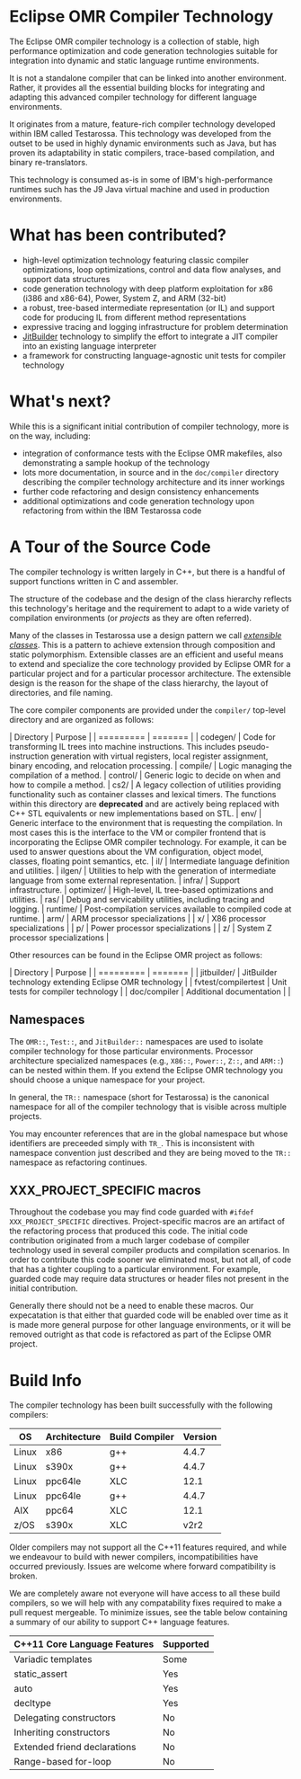 # Eclipse OMR Compiler Technology

The Eclipse OMR compiler technology is a collection of stable, high performance optimization and code generation technologies suitable for integration into dynamic and static language runtime environments.

It is not a standalone compiler that can be linked into another environment.  Rather, it provides all the essential building blocks for integrating and adapting this advanced compiler technology for different language environments.

It originates from a mature, feature-rich compiler technology developed within IBM called Testarossa.  This technology was developed from the outset to be used in highly dynamic environments such as Java, but has proven its adaptability in static compilers, trace-based compilation, and binary re-translators.

This technology is consumed as-is in some of IBM's high-performance runtimes such has the J9 Java virtual machine and used in production environments.

# What has been contributed?

* high-level optimization technology featuring classic compiler optimizations, loop optimizations, control and data flow analyses, and support data structures
* code generation technology with deep platform exploitation for x86 (i386 and x86-64), Power, System Z, and ARM (32-bit)
* a robust, tree-based intermediate representation (or IL) and support code for producing IL from different method representations
* expressive tracing and logging infrastructure for problem determination
* [JitBuilder](https://developer.ibm.com/open/2016/07/19/jitbuilder-library-and-eclipse-omr-just-in-time-compilers-made-easy/) technology to simplify the effort to integrate a JIT compiler into an existing language interpreter
* a framework for constructing language-agnostic unit tests for compiler technology

# What's next?

While this is a significant initial contribution of compiler technology, more is on the way, including:

* integration of conformance tests with the Eclipse OMR makefiles, also demonstrating a sample hookup of the technology
* lots more documentation, in source and in the `doc/compiler` directory describing the compiler technology architecture and its inner workings
* further code refactoring and design consistency enhancements
* additional optimizations and code generation technology upon refactoring from within the IBM Testarossa code


# A Tour of the Source Code

The compiler technology is written largely in C++, but there is a handful of support functions written in C and assembler.

The structure of the codebase and the design of the class hierarchy reflects this technology's heritage and the requirement to adapt to a wide variety of compilation environments (or *projects* as they are often referred).

Many of the classes in Testarossa use a design pattern we call [*extensible classes*](../doc/compiler/extensible_classes/Extensible_Classes.md).  This is a pattern to achieve extension through composition and static polymorphism.
Extensible classes are an efficient and useful means to extend and specialize the core technology provided by Eclipse OMR for a particular project and for a particular processor architecture.
The extensible design is the reason for the shape of the class hierarchy, the layout of directories, and file naming.

The core compiler components are provided under the `compiler/` top-level directory and are organized as follows:

| Directory  | Purpose |
| =========  | ======= |
| codegen/   | Code for transforming IL trees into machine instructions.  This includes pseudo-instruction generation with virtual registers, local register assignment, binary encoding, and relocation processing.
| compile/   | Logic managing the compilation of a method.
| control/   | Generic logic to decide on when and how to compile a method.
| cs2/       | A legacy collection of utilities providing functionality such as container classes and lexical timers.  The functions within this directory are **deprecated** and are actively being replaced with C++ STL equivalents or new implementations based on STL.
| env/       | Generic interface to the environment that is requesting the compilation.  In most cases this is the interface to the VM or compiler frontend that is incorporating the Eclipse OMR compiler technology.  For example, it can be used to answer questions about the VM configuration, object model, classes, floating point semantics, etc.
| il/        | Intermediate language definition and utilities.
| ilgen/     | Utilities to help with the generation of intermediate language from some external representation.
| infra/     | Support infrastructure.
| optimizer/ | High-level, IL tree-based optimizations and utilities.
| ras/       | Debug and servicability utilities, including tracing and logging.
| runtime/   | Post-compilation services available to compiled code at runtime.
| arm/       | ARM processor specializations |
| x/         | X86 processor specializations |
| p/         | Power processor specializations |
| z/         | System Z processor specializations |

Other resources can be found in the Eclipse OMR project as follows:

| Directory | Purpose |
| ========= | ======= |
| jitbuilder/ | JitBuilder technology extending Eclipse OMR technology |
| fvtest/compilertest | Unit tests for compiler technology |
| doc/compiler | Additional documentation |
|

## Namespaces

The `OMR::`, `Test::`, and `JitBuilder::` namespaces are used to isolate compiler technology for those particular environments.  Processor architecture specialized namespaces (e.g., `X86::`, `Power::`, `Z::`, and `ARM::`) can be nested within them.  If you extend the Eclipse OMR technology you should choose a unique namespace for your project.

In general, the `TR::` namespace (short for Testarossa) is the canonical namespace for all of the compiler technology that is visible across multiple projects.

You may encounter references that are in the global namespace but whose identifiers are preceeded simply with `TR_`.  This is inconsistent with namespace convention just described and they are being moved to the `TR::` namespace as refactoring continues.

## XXX_PROJECT_SPECIFIC macros

Throughout the codebase you may find code guarded with `#ifdef XXX_PROJECT_SPECIFIC` directives.  Project-specific macros are an artifact of the refactoring process that produced this code.  The initial code contribution originated from a much larger codebase of compiler technology used in several compiler products and compilation scenarios.  In order to contribute this code sooner we eliminated most, but not all, of code that has a tighter coupling to a particular environment.  For example, guarded code may require data structures or header files not present in the initial contribution.

Generally there should not be a need to enable these macros.  Our expecatation is that either that guarded code will be enabled over time as it is made more general purpose for other language environments, or it will be removed outright as that code is refactored as part of the Eclipse OMR project.


# Build Info

The compiler technology has been built successfully with the following compilers:

| OS    | Architecture | Build Compiler | Version |
|-------|--------------|----------------|---------|
| Linux | x86          | g++            | 4.4.7   |
| Linux | s390x        | g++            | 4.4.7   |
| Linux | ppc64le      | XLC            | 12.1    |
| Linux | ppc64le      | g++            | 4.4.7   |
| AIX   | ppc64        | XLC            | 12.1    |
| z/OS  | s390x        | XLC            | v2r2    |

Older compilers may not support all the C++11 features required, and while we
endeavour to build with newer compilers, incompatibilities have occurred
previously. Issues are welcome where forward compatibility is broken.

We are completely aware not everyone will have access to all these build
compilers, so we will help with any compatability fixes required to make a pull
request mergeable. To minimize issues, see the table below containing a
summary of our ability to support C++ language features.


| C++11 Core Language Features                    | Supported |
|-------------------------------------------------|-----------|
| Variadic templates                              | Some      |
| static_assert                                   | Yes       |
| auto                                            | Yes       |
| decltype                                        | Yes       |
| Delegating constructors                         | No        |
| Inheriting constructors                         | No        |
| Extended friend declarations                    | No        |
| Range-based for-loop                            | No        |
